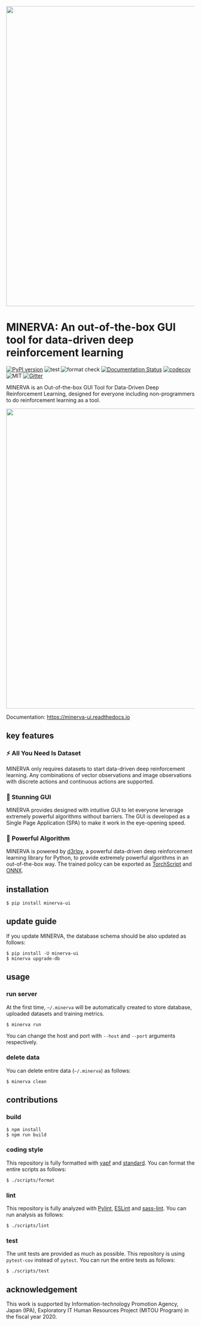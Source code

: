 <div align="center"><img src="assets/logo.jpg" width="800"/></div>

# MINERVA: An out-of-the-box GUI tool for data-driven deep reinforcement learning
[![PyPI version](https://badge.fury.io/py/minerva-ui.svg)](https://badge.fury.io/py/minerva-ui)
![test](https://github.com/takuseno/minerva/workflows/test/badge.svg)
![format check](https://github.com/takuseno/minerva/workflows/format%20check/badge.svg)
[![Documentation Status](https://readthedocs.org/projects/minerva-ui/badge/?version=latest)](https://minerva-ui.readthedocs.io/en/latest/?badge=latest)
[![codecov](https://codecov.io/gh/takuseno/minerva/branch/master/graph/badge.svg?token=7OL530W7T4)](https://codecov.io/gh/takuseno/minerva)
![MIT](https://img.shields.io/badge/license-MIT-blue)
[![Gitter](https://img.shields.io/gitter/room/d3rlpy/minerva)](https://gitter.im/d3rlpy/minerva)

MINERVA is an Out-of-the-box GUI Tool for Data-Driven Deep Reinforcement
Learning, designed for everyone including non-programmers to do reinforcement
learning as a tool.

<div align="center"><img src="assets/screenshot1.jpg" width="800"/></div>

Documentation: https://minerva-ui.readthedocs.io

## key features
### :zap: All You Need Is Dataset
MINERVA only requires datasets to start data-driven deep reinforcement learning.
Any combinations of vector observations and image observations with discrete
actions and continuous actions are supported.

### :beginner: Stunning GUI
MINERVA provides designed with intuitive GUI to let everyone lerverage extremely
powerful algorithms without barriers. The GUI is developed as a Single Page
Application (SPA) to make it work in the eye-opening speed.

### :rocket: Powerful Algorithm
MINERVA is powered by [d3rlpy](https://github.com/takuseno/d3rlpy), a powerful
data-driven deep reinforcement learning library for Python, to provide
extremely powerful algorithms in an out-of-the-box way. The trained policy can
be exported as [TorchScript](https://pytorch.org/docs/stable/jit.html) and
[ONNX](https://onnx.ai/).

## installation
```
$ pip install minerva-ui
```

## update guide

If you update MINERVA, the database schema should be also updated as follows:
```
$ pip install -U minerva-ui
$ minerva upgrade-db
```

## usage
### run server
At the first time, `~/.minerva` will be automatically created to store
database, uploaded datasets and training metrics.
```
$ minerva run
```
You can change the host and port with `--host` and `--port` arguments
respectively.


### delete data
You can delete entire data (`~/.minerva`) as follows:
```
$ minerva clean
```

## contributions
### build
```
$ npm install
$ npm run build
```

### coding style
This repository is fully formatted with [yapf](https://github.com/google/yapf)
and [standard](https://github.com/standard/standard).
You can format the entire scripts as follows:
```
$ ./scripts/format
```

### lint
This repository is fully analyzed with [Pylint](https://github.com/PyCQA/pylint),
[ESLint](https://github.com/eslint/eslint) and [sass-lint](https://github.com/sasstools/sass-lint).
You can run analysis as follows:
```
$ ./scripts/lint
```

### test
The unit tests are provided as much as possible.
This repository is using `pytest-cov` instead of `pytest`.
You can run the entire tests as follows:
```
$ ./scripts/test
```

## acknowledgement
This work is supported by Information-technology Promotion Agency, Japan
(IPA), Exploratory IT Human Resources Project (MITOU Program) in the fiscal
year 2020.
